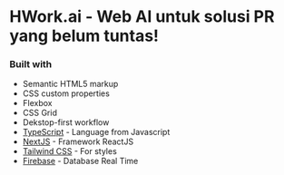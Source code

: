 # HWork.ai - Web AI untuk solusi PR yang belum tuntas!

### Built with

- Semantic HTML5 markup
- CSS custom properties
- Flexbox
- CSS Grid
- Dekstop-first workflow
- [TypeScript](https://www.typescriptlang.org/) - Language from Javascript
- [NextJS](https://nextjs.org/) - Framework ReactJS
- [Tailwind CSS](https://tailwindcss.com/) - For styles
- [Firebase](https://firebase.google.com/) - Database Real Time
